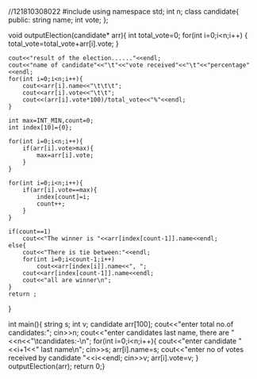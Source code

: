 //121810308022
#include <iostream>
using namespace std;
int n;
class candidate{
	public:
		string name;
		int vote;
};

void outputElection(candidate* arr){
	int total_vote=0;
	for(int i=0;i<n;i++)
	{
		total_vote=total_vote+arr[i].vote; 
	}

	cout<<"result of the election......"<<endl;
	cout<<"name of candidate"<<"\t"<<"vote received"<<"\t"<<"percentage"<<endl;
	for(int i=0;i<n;i++){
		cout<<arr[i].name<<"\t\t\t";
		cout<<arr[i].vote<<"\t\t";
		cout<<(arr[i].vote*100)/total_vote<<"%"<<endl;
	}

	int max=INT_MIN,count=0;
	int index[10]={0};

	for(int i=0;i<n;i++){
		if(arr[i].vote>max){
			max=arr[i].vote;
		}
	}
	
	for(int i=0;i<n;i++){
		if(arr[i].vote==max){
			index[count]=i;
			count++;
		}
	}
	
	if(count==1)
		cout<<"The winner is "<<arr[index[count-1]].name<<endl;
	else{
		cout<<"There is tie between:"<<endl;
		for(int i=0;i<count-1;i++)
			cout<<arr[index[i]].name<<", ";
		cout<<arr[index[count-1]].name<<endl;
		cout<<"all are winner\n";
	}
	return ;
}

int main(){ 
	string s;
	int v;
	candidate arr[100];
	cout<<"enter total no.of candidates:";
	cin>>n;
	cout<<"enter candidates last name, there are "<<n<<"\tcandidates:-\n";
	for(int i=0;i<n;i++){
		cout<<"enter candidate "<<i+1<<" last name\n";
		cin>>s;
		arr[i].name=s;
		cout<<"enter no of votes received by candidate "<<i<<endl;
		cin>>v;
		arr[i].vote=v;
	}
	outputElection(arr);
	return 0;}
